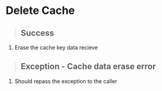 # Delete Cache

> ## Success
1. Erase the cache key data recieve

> ## Exception - Cache data erase error
1. Should repass the exception to the caller